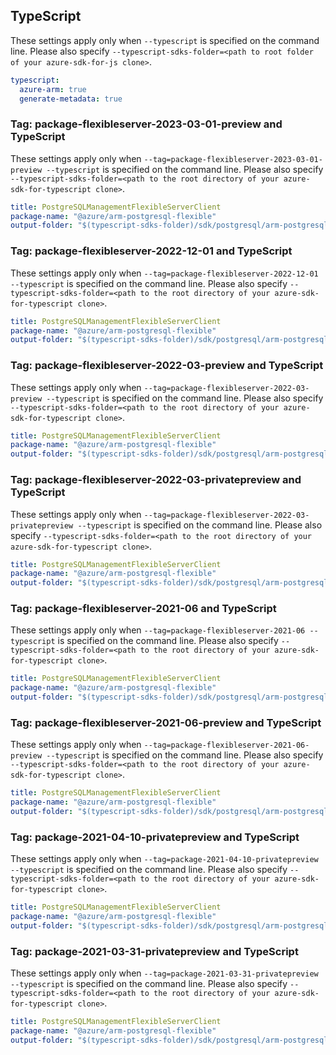 ## TypeScript

These settings apply only when `--typescript` is specified on the command line.
Please also specify `--typescript-sdks-folder=<path to root folder of your azure-sdk-for-js clone>`.

``` yaml $(typescript)
typescript:
  azure-arm: true
  generate-metadata: true
```

### Tag: package-flexibleserver-2023-03-01-preview and TypeScript

These settings apply only when `--tag=package-flexibleserver-2023-03-01-preview --typescript` is specified on the command line.
Please also specify `--typescript-sdks-folder=<path to the root directory of your azure-sdk-for-typescript clone>`.

``` yaml $(tag) == 'package-flexibleserver-2023-03-01-preview' && $(typescript)
title: PostgreSQLManagementFlexibleServerClient
package-name: "@azure/arm-postgresql-flexible"
output-folder: "$(typescript-sdks-folder)/sdk/postgresql/arm-postgresql-flexible/"
```

### Tag: package-flexibleserver-2022-12-01 and TypeScript

These settings apply only when `--tag=package-flexibleserver-2022-12-01 --typescript` is specified on the command line.
Please also specify `--typescript-sdks-folder=<path to the root directory of your azure-sdk-for-typescript clone>`.

``` yaml $(tag) == 'package-flexibleserver-2022-12-01' && $(typescript)
title: PostgreSQLManagementFlexibleServerClient
package-name: "@azure/arm-postgresql-flexible"
output-folder: "$(typescript-sdks-folder)/sdk/postgresql/arm-postgresql-flexible/"
```

### Tag: package-flexibleserver-2022-03-preview and TypeScript

These settings apply only when `--tag=package-flexibleserver-2022-03-preview --typescript` is specified on the command line.
Please also specify `--typescript-sdks-folder=<path to the root directory of your azure-sdk-for-typescript clone>`.

``` yaml $(tag) == 'package-flexibleserver-2022-03-preview' && $(typescript)
title: PostgreSQLManagementFlexibleServerClient
package-name: "@azure/arm-postgresql-flexible"
output-folder: "$(typescript-sdks-folder)/sdk/postgresql/arm-postgresql-flexible/"
```

### Tag: package-flexibleserver-2022-03-privatepreview and TypeScript

These settings apply only when `--tag=package-flexibleserver-2022-03-privatepreview --typescript` is specified on the command line.
Please also specify `--typescript-sdks-folder=<path to the root directory of your azure-sdk-for-typescript clone>`.

``` yaml $(tag) == 'package-flexibleserver-2022-03-privatepreview' && $(typescript)
title: PostgreSQLManagementFlexibleServerClient
package-name: "@azure/arm-postgresql-flexible"
output-folder: "$(typescript-sdks-folder)/sdk/postgresql/arm-postgresql-flexible/"
```


### Tag: package-flexibleserver-2021-06 and TypeScript

These settings apply only when `--tag=package-flexibleserver-2021-06 --typescript` is specified on the command line.
Please also specify `--typescript-sdks-folder=<path to the root directory of your azure-sdk-for-typescript clone>`.

``` yaml $(tag) == 'package-flexibleserver-2021-06' && $(typescript)
title: PostgreSQLManagementFlexibleServerClient
package-name: "@azure/arm-postgresql-flexible"
output-folder: "$(typescript-sdks-folder)/sdk/postgresql/arm-postgresql-flexible/"
```

### Tag: package-flexibleserver-2021-06-preview and TypeScript

These settings apply only when `--tag=package-flexibleserver-2021-06-preview --typescript` is specified on the command line.
Please also specify `--typescript-sdks-folder=<path to the root directory of your azure-sdk-for-typescript clone>`.

``` yaml $(tag) == 'package-flexibleserver-2021-06-preview' && $(typescript)
title: PostgreSQLManagementFlexibleServerClient
package-name: "@azure/arm-postgresql-flexible"
output-folder: "$(typescript-sdks-folder)/sdk/postgresql/arm-postgresql-flexible/"
```

### Tag: package-2021-04-10-privatepreview and TypeScript

These settings apply only when `--tag=package-2021-04-10-privatepreview --typescript` is specified on the command line.
Please also specify `--typescript-sdks-folder=<path to the root directory of your azure-sdk-for-typescript clone>`.

``` yaml $(tag) == 'package-2021-04-10-privatepreview' && $(typescript)
title: PostgreSQLManagementFlexibleServerClient
package-name: "@azure/arm-postgresql-flexible"
output-folder: "$(typescript-sdks-folder)/sdk/postgresql/arm-postgresql-flexible/"
```

### Tag: package-2021-03-31-privatepreview and TypeScript

These settings apply only when `--tag=package-2021-03-31-privatepreview --typescript` is specified on the command line.
Please also specify `--typescript-sdks-folder=<path to the root directory of your azure-sdk-for-typescript clone>`.

``` yaml $(tag) == 'package-2021-03-31-privatepreview' && $(typescript)
title: PostgreSQLManagementFlexibleServerClient
package-name: "@azure/arm-postgresql-flexible"
output-folder: "$(typescript-sdks-folder)/sdk/postgresql/arm-postgresql-flexible/"
```
